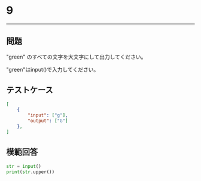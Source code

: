 # 9

---
## 問題

"green" のすべての文字を大文字にして出力してください。

"green"はinput()で入力してください。
## テストケース

```json
[
	{
		"input": ["g"],
		"output": ["G"]
  	},
]
```

## 模範回答
```python
str = input()
print(str.upper())
```